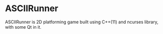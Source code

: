 ASCIIRunner
===========

ASCIIRunner is 2D platforming game built using C++(11) and ncurses library, with some Qt in it.
